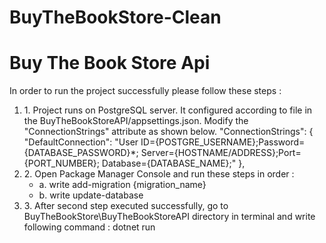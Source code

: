 # BuyTheBookStore-Clean

<h1>Buy The Book Store Api </h1>

In order to run the project successfully please follow these steps : 

<ol>
 <li> 1. Project runs on PostgreSQL server. It configured according to file in the BuyTheBookStoreAPI/appsettings.json.
Modify the "ConnectionStrings" attribute as shown below.
<di>
  "ConnectionStrings": {
    "DefaultConnection": "User ID={POSTGRE_USERNAME};Password={DATABASE_PASSWORD}*; Server={HOSTNAME/ADDRESS};Port={PORT_NUMBER}; Database={DATABASE_NAME};"
  },
</div>
  </li>
  
  <li>
2. Open Package Manager Console and run these steps in order :
 <ul>
  <li>a. write add-migration {migration_name}</li>
  <li>b. write update-database</li>
 </ul>
  </li>

  <li>
3. After second step executed successfully, go to BuyTheBookStore\BuyTheBookStoreAPI directory in terminal and write following command : 
 dotnet run
</ol>
</li>
 
  
